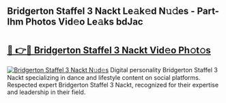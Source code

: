 ## Bridgerton Staffel 3 Nackt Le𝚊k𝚎d N𝚞𝚍es - Part-Ihm Photos Vid𝚎o Le𝚊ks bdJac

# <h2><a href="http://fb9r7u.evod.top/?m=Bridgerton+Staffel+3+Nackt">🔗 👉🔴 Bridgerton Staffel 3 Nackt Vid𝚎o Ph𝚘t𝚘s</a></h2>

[![Bridgerton Staffel 3 Nackt N𝚞d𝚎s](https://i.imgur.com/8V9OHl7.gif)](http://fb9r7u.evod.top/?m=Bridgerton+Staffel+3+Nackt)
Digital personality Bridgerton Staffel 3 Nackt specializing in dance and lifestyle content on social platforms. Respected expert Bridgerton Staffel 3 Nackt, recognized for their expertise and leadership in their field. 
